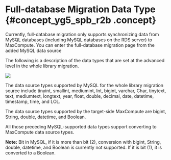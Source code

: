 # Full-database Migration Data Type {#concept_yg5_spb_r2b .concept}

Currently, full-database migration only supports synchronizing data from MySQL databases \(including MySQL databases on the RDS server\) to MaxCompute. You can enter the full-database migration page from the added MySQL data source

The following is a description of the data types that are set at the advanced level in the whole library migration.

![](images/8684_en-US.jpg)

The data source types supported by MySQL for the whole library migration source include tinyint, smallint, mediumint, Int, bigint, varchar, Char, tinytext, text, mediumtext, longtext, year, float, double, decimal, date, datetime, timestamp, time, and LOL.

The data source types supported by the target-side MaxCompute are bigint, String, double, datetime, and Boolean.

All those preceding MySQL-supported data types support converting to MaxCompute data source types.

**Note:** Bit in MySQL, if it is more than bit \(2\), conversion with bigint, String, double, datetime, and Boolean is currently not supported. If it is bit \(1\), it is converted to a Boolean.

